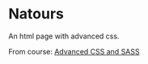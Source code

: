 # Natours

An html page with advanced css.

From course: [Advanced CSS and SASS](https://www.udemy.com/advanced-css-and-sass/)

